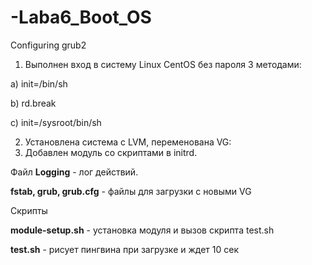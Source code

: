 # -Laba6_Boot_OS
Configuring grub2

1. Выполнен вход в систему Linux CentOS без пароля 3 методами: 

<p>a)  init=/bin/sh </p>
<p>b)  rd.break </p>
<p>c)  init=/sysroot/bin/sh </p>

2. Установлена система с LVM, переменована VG: 
3. Добавлен модуль со скриптами в initrd. 

<p>Файл <b>Logging</b> - лог действий. </p>
<p><b>fstab, grub, grub.cfg</b> - файлы для загрузки с новыми VG </p>

<p>Скрипты </p>
<p><b>module-setup.sh</b> - установка модуля и вызов скрипта test.sh</p>
<p><b>test.sh</b> - рисует пингвина при загрузке и ждет 10 сек</p>
